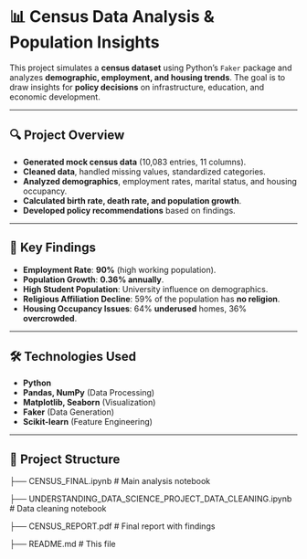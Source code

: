# 📊 Census Data Analysis & Population Insights

This project simulates a **census dataset** using Python’s `Faker` package and analyzes **demographic, employment, and housing trends**. The goal is to draw insights for **policy decisions** on infrastructure, education, and economic development.

---

## 🔍 **Project Overview**
- **Generated mock census data** (10,083 entries, 11 columns).
- **Cleaned data**, handled missing values, standardized categories.
- **Analyzed demographics**, employment rates, marital status, and housing occupancy.
- **Calculated birth rate, death rate, and population growth**.
- **Developed policy recommendations** based on findings.

---

## 🚀 **Key Findings**
- **Employment Rate**: **90%** (high working population).
- **Population Growth**: **0.36% annually**.
- **High Student Population**: University influence on demographics.
- **Religious Affiliation Decline**: 59% of the population has **no religion**.
- **Housing Occupancy Issues**: 64% **underused** homes, 36% **overcrowded**.

---

## 🛠 **Technologies Used**
- **Python**
- **Pandas, NumPy** (Data Processing)
- **Matplotlib, Seaborn** (Visualization)
- **Faker** (Data Generation)
- **Scikit-learn** (Feature Engineering)

---

## 📂 **Project Structure**
├── CENSUS_FINAL.ipynb # Main analysis notebook 

├── UNDERSTANDING_DATA_SCIENCE_PROJECT_DATA_CLEANING.ipynb # Data cleaning notebook 

├── CENSUS_REPORT.pdf # Final report with findings 

├── README.md # This file


